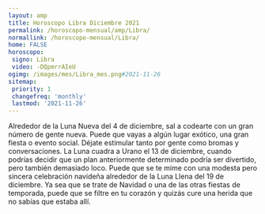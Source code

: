 ```yaml
---
layout: amp
title: Horoscopo Libra Diciembre 2021 
permalink: /horoscopo-mensual/amp/Libra/
normallink: /horoscopo-mensual/Libra/
home: FALSE
horoscopo:
 signo: Libra
 video: -DQpmrrAIeU
ogimg: /images/mes/Libra_mes.png#2021-11-26
sitemap:
 priority: 1
 changefreq: 'monthly'
 lastmod: '2021-11-26'
---
```



Alrededor de la Luna Nueva del 4 de diciembre, sal a codearte con un gran número de gente nueva. Puede que vayas a algún lugar exótico, una gran fiesta o evento social. Déjate estimular tanto por gente como bromas y conversaciones. La Luna cuadra a Urano el 13 de diciembre, cuando podrías decidir que un plan anteriormente determinado podría ser divertido, pero también demasiado loco. Puede que se te mime con una modesta pero sincera celebración navideña alrededor de la Luna Llena del 19 de diciembre. Ya sea que se trate de Navidad o una de las otras fiestas de temporada, puede que se filtre en tu corazón y quizás cure una herida que no sabías que estaba allí.       